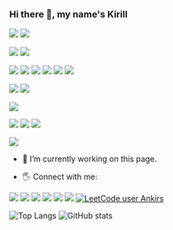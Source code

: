### Hi there 👋, my name's Kirill

![](https://img.shields.io/badge/OS-Linux-informational?style=flat&color=ffd966&logo=linux)
![](https://img.shields.io/badge/OS-MacOS-informational?style=flat&color=ffd966&logo=macos)

![](https://img.shields.io/badge/Editor-VIM-informational?style=flat&color=9fc5e8&logo=vim)
![](https://img.shields.io/badge/Editor-WebStorm-informational?style=flat&color=9fc5e8&logo=WebStorm)

![](https://img.shields.io/badge/Code-Javascript-informational?style=flat&color=2bbc8a&logo=JavaScript)
![](https://img.shields.io/badge/Code-Typescript-informational?style=flat&color=2bbc8a&logo=TypeScript)
![](https://img.shields.io/badge/Code-React-informational?style=flat&color=2bbc8a&logo=React)
![](https://img.shields.io/badge/Code-Angular-informational?style=flat&color=2bbc8a&logo=Angular)
![](https://img.shields.io/badge/Code-Node-informational?style=flat&color=2bbc8a&logo=node.js)
![](https://img.shields.io/badge/Code-Deno-informational?style=flat&color=2bbc8a&logo=Deno)

![](https://img.shields.io/badge/Code-Jest-informational?style=flat&color=8fce00&logo=Jest)
![](https://img.shields.io/badge/Code-Cypress-informational?style=flat&color=8fce00&logo=Cypress)

![](https://img.shields.io/badge/Database-Mysql-informational?style=flat&color=ce7e00&logo=MySQL)

![](https://img.shields.io/badge/Tools-Shell-informational?style=flat&color=b4a7d6&logo=gnu-bash)
![](https://img.shields.io/badge/Tools-Yarn-informational?style=flat&color=b4a7d6&logo=Yarn)
![](https://img.shields.io/badge/Tools-NPM-informational?style=flat&color=b4a7d6&logo=Npm)

![](https://img.shields.io/badge/Tools-Docker-informational?style=flat&color=e06666&logo=Docker)

- 🔭 I’m currently working on this page. 

- 🖐 Connect with me: 

[<img src='https://img.shields.io/badge/Telegram-2CA5E0?style=for-the-badge&logo=telegram&logoColor=white'>](https://t.me/d4rkm3z)
[<img src='https://img.shields.io/badge/LinkedIn-0077B5?style=for-the-badge&logo=linkedin&logoColor=white'>](https://www.linkedin.com/in/kirillsadovnikov/)
[<img src='https://img.shields.io/badge/Twitter-1DA1F2?style=for-the-badge&logo=twitter&logoColor=white'>](https://twitter.com/d4rkm3z)
[<img src='https://img.shields.io/badge/Facebook-1877F2?style=for-the-badge&logo=facebook&logoColor=white'>](https://www.facebook.com/d4rkm3z)
[<img src='https://img.shields.io/badge/Stack_Overflow-FE7A16?style=for-the-badge&logo=stack-overflow&logoColor=white'>](https://stackoverflow.com/users/4764467)
[<img src='https://img.shields.io/badge/Instagram-E4405F?style=for-the-badge&logo=instagram&logoColor=white'>](https://www.instagram.com/cyril.sadovnikov/)
[![LeetCode user Ankirs](https://img.shields.io/badge/dynamic/json?style=for-the-badge&labelColor=black&color=%23ffa116&label=Solved&query=solvedOverTotal&url=https%3A%2F%2Fleetcode-badge.vercel.app%2Fapi%2Fusers%2FAnkirs&logo=leetcode&logoColor=yellow)](https://leetcode.com/Ankirs/)

![Top Langs](https://github-readme-stats.vercel.app/api/top-langs/?username=d4rkm3z&show_icons=true&layout=compact&langs_count=10) ![GitHub stats](https://github-readme-stats.vercel.app/api?username=d4rkm3z&show_icons=true&count_private=true&hide_rank=true&line_height=28)

<!--
![GitHub Activity Graph](https://activity-graph.herokuapp.com/graph?username=d4rkm3z)  
![GitHub streak stats](https://github-readme-streak-stats.herokuapp.com/?user=d4rkm3z) 
 -->



<!--
**d4rkm3z/d4rkm3z** is a ✨ _special_ ✨ repository because its `README.md` (this file) appears on your GitHub profile.

Here are some ideas to get you started:

- 🔭 I’m currently working on ...
- 🌱 I’m currently learning ...
- 👯 I’m looking to collaborate on ...
- 🤔 I’m looking for help with ...
- 💬 Ask me about ...
- 📫 How to reach me: ...
- 😄 Pronouns: ...
- ⚡ Fun fact: ...
-->
